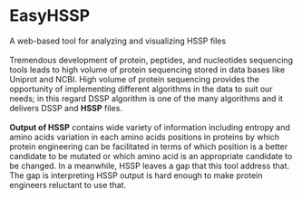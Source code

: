 # EasyHSSP
A web-based tool for analyzing and visualizing HSSP files
</br></br>
Tremendous development of protein, peptides, and nucleotides sequencing tools leads to high
volume of protein sequencing stored in data bases like Uniprot and NCBI. High volume of protein
sequencing provides the opportunity of implementing different algorithms in the data to suit our
needs; in this regard DSSP algorithm is one of the many algorithms and it delivers DSSP and <b>HSSP</b>
files.
</br></br>
<b>Output of HSSP</b> contains wide variety of information including entropy and amino acids variation
in each amino acids positions in proteins by which protein engineering can be facilitated in terms
of which position is a better candidate to be mutated or which amino acid is an appropriate
candidate to be changed. In a meanwhile, HSSP leaves a gap that this tool address that. The gap
is interpreting HSSP output is hard enough to make protein engineers reluctant to use that.
